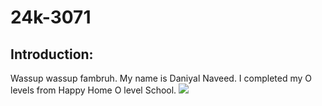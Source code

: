 # 24k-3071

## Introduction:
Wassup wassup fambruh. My name is Daniyal Naveed. I completed my O levels from Happy Home O level School. ![](https://www.google.com/url?sa=i&url=https%3A%2F%2Fhhs.edu.pk%2Fcampus-information%2F&psig=AOvVaw0WRQL7SQFtNkrBBh8BSHBC&ust=1725284507300000&source=images&cd=vfe&opi=89978449&ved=0CBQQjRxqFwoTCMiek-vvoYgDFQAAAAAdAAAAABAE)
